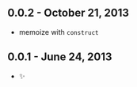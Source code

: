 0.0.2 - October 21, 2013
------------------------
* memoize with `construct`

0.0.1 - June 24, 2013
---------------------
* :sparkles: